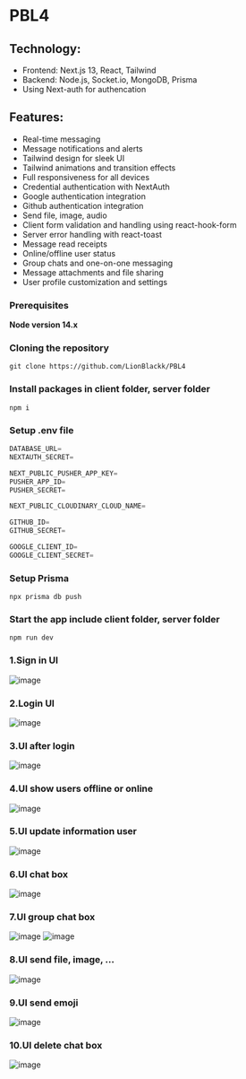# PBL4

## Technology:

- Frontend: Next.js 13, React, Tailwind
- Backend: Node.js, Socket.io, MongoDB, Prisma
- Using Next-auth for authencation

## Features:

- Real-time messaging
- Message notifications and alerts
- Tailwind design for sleek UI
- Tailwind animations and transition effects
- Full responsiveness for all devices
- Credential authentication with NextAuth
- Google authentication integration
- Github authentication integration
- Send file, image, audio
- Client form validation and handling using react-hook-form
- Server error handling with react-toast
- Message read receipts
- Online/offline user status
- Group chats and one-on-one messaging
- Message attachments and file sharing
- User profile customization and settings

### Prerequisites

**Node version 14.x**

### Cloning the repository

```shell
git clone https://github.com/LionBlackk/PBL4
```

### Install packages in client folder, server folder

```shell
npm i
```

### Setup .env file

```js
DATABASE_URL=
NEXTAUTH_SECRET=

NEXT_PUBLIC_PUSHER_APP_KEY=
PUSHER_APP_ID=
PUSHER_SECRET=

NEXT_PUBLIC_CLOUDINARY_CLOUD_NAME=

GITHUB_ID=
GITHUB_SECRET=

GOOGLE_CLIENT_ID=
GOOGLE_CLIENT_SECRET=
```

### Setup Prisma

```shell
npx prisma db push

```

### Start the app include client folder, server folder

```shell
npm run dev
```

### 1.Sign in UI

![image](https://github.com/LionBlackk/PBL4/assets/92169263/559a8c34-a4df-452c-8c89-ab8b5aa9f934)

### 2.Login UI

![image](https://github.com/LionBlackk/PBL4/assets/92169263/92202624-1a1a-49a7-94fc-9e9e2c5ea68a)

### 3.UI after login

![image](https://github.com/LionBlackk/PBL4/assets/92169263/21797fbc-e496-45e1-8e20-298ec6cf5737)

### 4.UI show users offline or online

![image](https://github.com/LionBlackk/PBL4/assets/92169263/d196e68f-3a55-4d97-b9c2-49a75399f2c3)

### 5.UI update information user

![image](https://github.com/LionBlackk/PBL4/assets/92169263/8a6d1783-6cb1-4e46-9f3d-35447d4264ed)

### 6.UI chat box

![image](https://github.com/LionBlackk/PBL4/assets/92169263/f843da8a-c062-484f-a46a-4147c6f6e814)

### 7.UI group chat box
![image](https://github.com/LionBlackk/PBL4/assets/92169263/c2ed14cb-e5e4-4eb0-934c-cef697e6cf15)
![image](https://github.com/LionBlackk/PBL4/assets/92169263/aa3175b3-e488-4ce2-bc1c-ca3660f0df04)

### 8.UI send file, image, ...

![image](https://github.com/LionBlackk/PBL4/assets/92169263/41d290df-eb2d-4f15-8168-aca0ec874513)

### 9.UI send emoji

![image](https://github.com/LionBlackk/PBL4/assets/92169263/0d8d36b2-bafe-4146-808d-907d8ee25dc9)

### 10.UI delete chat box

![image](https://github.com/LionBlackk/PBL4/assets/92169263/b60f8f3f-087d-43cb-aa3f-c7d0f75eda42)

